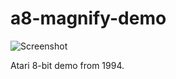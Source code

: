 # a8-magnify-demo
![Screenshot](https://user-images.githubusercontent.com/29672548/27508154-a45f9c66-58df-11e7-945d-fa32bee1b6fa.png "The Magnify Demo in action on Altirra")

Atari 8-bit demo from 1994.

